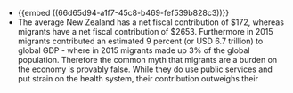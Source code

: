 - {{embed ((66d65d94-a1f7-45c8-b469-fef539b828c3))}}
- The average New Zealand has a net fiscal contribution of $172, whereas migrants have a net fiscal contribution of $2653. Furthermore in 2015 migrants contributed an estimated 9 percent (or USD 6.7 trillion) to global GDP - where in 2015 migrants made up 3% of the global population. Therefore the common myth that migrants are a burden on the economy is provably false. While they do use public services and put strain on the health system, their contribution outweighs their